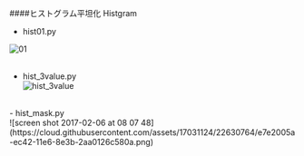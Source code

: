 ####ヒストグラム平坦化 Histgram<br>
- hist01.py<br>

![01](https://cloud.githubusercontent.com/assets/17031124/22631210/16b6c7aa-ec4b-11e6-8ab8-3ecbe0b6990e.png)<br>
<br>
- hist_3value.py<br>
![hist_3value](https://cloud.githubusercontent.com/assets/17031124/22630718/3c908eb0-ec42-11e6-9688-d87fb8d00de4.png)<br>
<br>
- hist_mask.py<br>
![screen shot 2017-02-06 at 08 07 48](https://cloud.githubusercontent.com/assets/17031124/22630764/e7e2005a-ec42-11e6-8e3b-2aa0126c580a.png)<br>